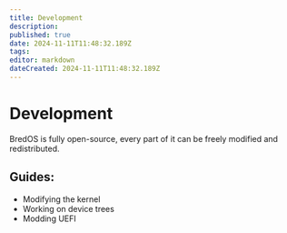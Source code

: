 ```yaml
---
title: Development
description:
published: true
date: 2024-11-11T11:48:32.189Z
tags:
editor: markdown
dateCreated: 2024-11-11T11:48:32.189Z
---
```


# Development

BredOS is fully open-source, every part of it can be freely modified and redistributed.

## Guides:

- Modifying the kernel
- Working on device trees
- Modding UEFI